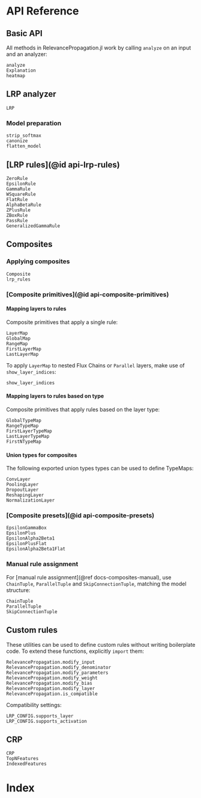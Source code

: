 # API Reference
## Basic API
All methods in RelevancePropagation.jl work by calling `analyze` on an input and an analyzer:
```@docs
analyze
Explanation
heatmap
```

## LRP analyzer
```@docs
LRP
```

### Model preparation
```@docs
strip_softmax
canonize
flatten_model
```

## [LRP rules](@id api-lrp-rules)
```@docs
ZeroRule
EpsilonRule
GammaRule
WSquareRule
FlatRule
AlphaBetaRule
ZPlusRule
ZBoxRule
PassRule
GeneralizedGammaRule
```

## Composites
### Applying composites
```@docs
Composite
lrp_rules
```

### [Composite primitives](@id api-composite-primitives)
#### Mapping layers to rules
Composite primitives that apply a single rule:
```@docs
LayerMap
GlobalMap
RangeMap
FirstLayerMap
LastLayerMap
```

To apply `LayerMap` to nested Flux Chains or `Parallel` layers, 
make use of `show_layer_indices`:
```@docs
show_layer_indices
```

#### Mapping layers to rules based on type
Composite primitives that apply rules based on the layer type:
```@docs
GlobalTypeMap
RangeTypeMap
FirstLayerTypeMap
LastLayerTypeMap
FirstNTypeMap
```

#### Union types for composites
The following exported union types types can be used to define TypeMaps:
```@docs
ConvLayer
PoolingLayer
DropoutLayer
ReshapingLayer
NormalizationLayer
```

### [Composite presets](@id api-composite-presets)
```@docs
EpsilonGammaBox
EpsilonPlus
EpsilonAlpha2Beta1
EpsilonPlusFlat
EpsilonAlpha2Beta1Flat
```

### Manual rule assignment
For [manual rule assignment](@ref docs-composites-manual), use `ChainTuple`, 
`ParallelTuple` and `SkipConnectionTuple`, matching the model structure:
```@docs
ChainTuple
ParallelTuple
SkipConnectionTuple
```

## Custom rules 
These utilities can be used to define custom rules without writing boilerplate code.
To extend these functions, explicitly `import` them: 
```@docs
RelevancePropagation.modify_input
RelevancePropagation.modify_denominator
RelevancePropagation.modify_parameters
RelevancePropagation.modify_weight
RelevancePropagation.modify_bias
RelevancePropagation.modify_layer
RelevancePropagation.is_compatible
```
Compatibility settings:
```@docs
LRP_CONFIG.supports_layer
LRP_CONFIG.supports_activation
```

## CRP
```@docs
CRP
TopNFeatures
IndexedFeatures
```

# Index
```@index
```
